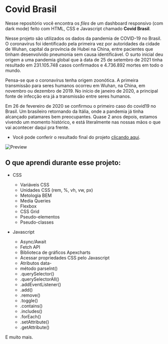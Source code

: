 # Covid Brasil

Nesse repositório você encontra os *files* de um dashboard responsivo (com dark mode) feito com HTML, CSS e Javascript chamado **Covid Brasil**. 

Nesse projeto são utilizados os dados da pandemia de COVID-19 no Brasil. O coronavírus foi identificado pela primeira vez por autoridades da cidade de Wuhan, capital da província de Hubei na China, entre pacientes que tinham desenvolvido pneumonia sem causa identificável. O surto inicial deu origem a uma pandemia global que à data de 25 de setembro de 2021 tinha resultado em 231.105.748 casos confirmados e 4.736.892 mortes em todo o mundo.

Pensa-se que o coronavírus tenha origem zoonótica. A primeira transmissão para seres humanos ocorreu em Wuhan, na China, em novembro ou dezembro de 2019. No início de janeiro de 2020, a principal fonte de infecção era já a transmissão entre seres humanos.

Em 26 de fevereiro de 2020 se confirmou o primeiro caso do covid19 no Brasil. Um brasileiro retornando da Itália, onde a pandemia já tinha alcançado patamares bem preocupantes. Quase 2 anos depois, estamos vivendo um momento histórico, e está literalmente nas nossas mãos o que vai acontecer daqui pra frente.

- Você pode conferir o resultado final do projeto [clicando aqui](https://covidbrasil.surge.sh/).

![Preview](/preview.png)

## O que aprendi durante esse projeto:

- CSS
  - Variáveis CSS
  - Unidades CSS (rem, %, vh, vw, px)
  - Metologia BEM
  - Media Queries
  - Flexbox
  - CSS Grid
  - Pseudo-elementos
  - Pseudo-classes

- Javascript
  - Async/Await
  - Fetch API
  - Biblioteca de gráficos Apexcharts
  - Acessar propriedades CSS pelo Javascript
  - Atributos data-
  - método parseInt()
  - .querySelector()
  - .querySelectorAll()
  - .addEventListener()
  - .add()
  - .remove()
  - .toggle()
  - .contains()
  - .includes()
  - .forEach()
  - .setAttribute()
  - .getAttribute()

E muito mais.